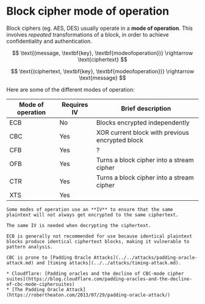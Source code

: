 #  Block cipher mode of operation

Block ciphers (eg. AES, DES) usually operate in a **mode of operation**. This involves *repeated* transformations of a block, in order to achieve confidentiality and authentication. 

$$
\text{(message, \textbf{key}, \textbf{modeofoperation})} \rightarrow \text{ciphertext}
$$

$$
\text{(ciphertext, \textbf{key}, \textbf{modeofoperation})} \rightarrow \text{message}
$$

Here are some of the different modes of operation:

| Mode of operation | Requires IV | Brief description                               |
|-------------------|-------------|-------------------------------------------------|
| ECB               | No          | Blocks encrypted independently                  |
| CBC               | Yes         | XOR current block with previous encrypted block |
| CFB               | Yes         | ?                                               |
| OFB               | Yes         | Turns a block cipher into a stream cipher       |
| CTR               | Yes         | Turns a block cipher into a stream cipher       |
| XTS               | Yes         |                                                 |

~~~admonish note title="Initialisation vector"
Some modes of operation use an **IV** to ensure that the same plaintext will not always get encrypted to the same ciphertext. 

The same IV is needed when decrypting the ciphertext.
~~~

~~~admonish warning title="Don't use ECB"
ECB is generally not recommended for use because identical plaintext blocks produce identical ciphertext blocks, making it vulnerable to pattern analysis.
~~~

~~~admonish warning title="Don't use CBC"
CBC is prone to [Padding Oracle Attacks](../../attacks/padding-oracle-attack.md) and [timing attacks](../../attacks/timing-attack.md).

* Cloudflare: [Padding oracles and the decline of CBC-mode cipher suites](https://blog.cloudflare.com/padding-oracles-and-the-decline-of-cbc-mode-ciphersuites)
* [The Padding Oracle Attack](https://robertheaton.com/2013/07/29/padding-oracle-attack/)
~~~
